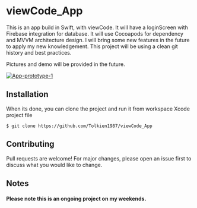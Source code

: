 # viewCode_App


 This is an app build in Swift, with viewCode. It will have a loginScreen with Firebase integration for database.
 It will use Cocoapods for dependency and MVVM architecture design. I will bring some new features in the future to apply my new knowledgement.
 This project will be using a clean git history and best practices.
 
 Pictures and demo will be provided in the future.
 
 <a href="https://ibb.co/gr51XQJ"><img src="https://i.ibb.co/qDtG4hp/App-prototype-1.png" alt="App-prototype-1" border="0"></a>

## Installation

When its done, you can clone the project and run it from workspace Xcode project file

```
$ git clone https://github.com/Tolkien1987/viewCode_App
```

## Contributing
Pull requests are welcome! For major changes, please open an issue first to discuss what you would like to change.

## Notes
#### Please note this is an ongoing project on my weekends.




